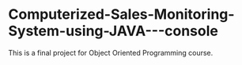 # Computerized-Sales-Monitoring-System-using-JAVA---console
This is a final project for Object Oriented Programming course.
